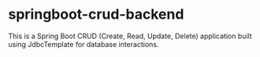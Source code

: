 # springboot-crud-backend
This is a Spring Boot CRUD (Create, Read, Update, Delete) application built using JdbcTemplate for database interactions.
